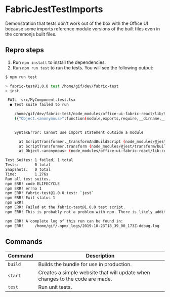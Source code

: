 # FabricJestTestImports

Demonstration that tests don't work out of the box with the Office UI
because some imports reference module versions of the built files
even in the commonjs built files.

## Repro steps

1. Run `npm install` to install the dependencies.
2. Run `npm run test` to run the tests. You will see the following output:

```bash
$ npm run test

> fabric-test@1.0.0 test /home/gif/dev/fabric-test
> jest

 FAIL  src/MyComponent.test.tsx
  ● Test suite failed to run

    /home/gif/dev/fabric-test/node_modules/office-ui-fabric-react/lib/Styling.js:1
    ({"Object.<anonymous>":function(module,exports,require,__dirname,__filename,global,jest){import './version';
                                                                                             ^^^^^^

    SyntaxError: Cannot use import statement outside a module

      at ScriptTransformer._transformAndBuildScript (node_modules/@jest/transform/build/ScriptTransformer.js:537:17)
      at ScriptTransformer.transform (node_modules/@jest/transform/build/ScriptTransformer.js:579:25)
      at Object.<anonymous> (node_modules/office-ui-fabric-react/lib-commonjs/components/FloatingPicker/src/components/FloatingPicker/Suggestions/SuggestionsControl.tsx:13:1)

Test Suites: 1 failed, 1 total
Tests:       0 total
Snapshots:   0 total
Time:        1.276s
Ran all test suites.
npm ERR! code ELIFECYCLE
npm ERR! errno 1
npm ERR! fabric-test@1.0.0 test: `jest`
npm ERR! Exit status 1
npm ERR! 
npm ERR! Failed at the fabric-test@1.0.0 test script.
npm ERR! This is probably not a problem with npm. There is likely additional logging output above.

npm ERR! A complete log of this run can be found in:
npm ERR!     /home/gif/.npm/_logs/2019-10-23T18_39_00_173Z-debug.log

```

## Commands

| Command | Description                                                                  |
| ------- | ---------------------------------------------------------------------------- |
| `build` | Builds the bundle for use in production.                                     |
| `start` | Creates a simple website that will update when changes to the code are made. |
| `test`  | Run unit tests.                                                              |
